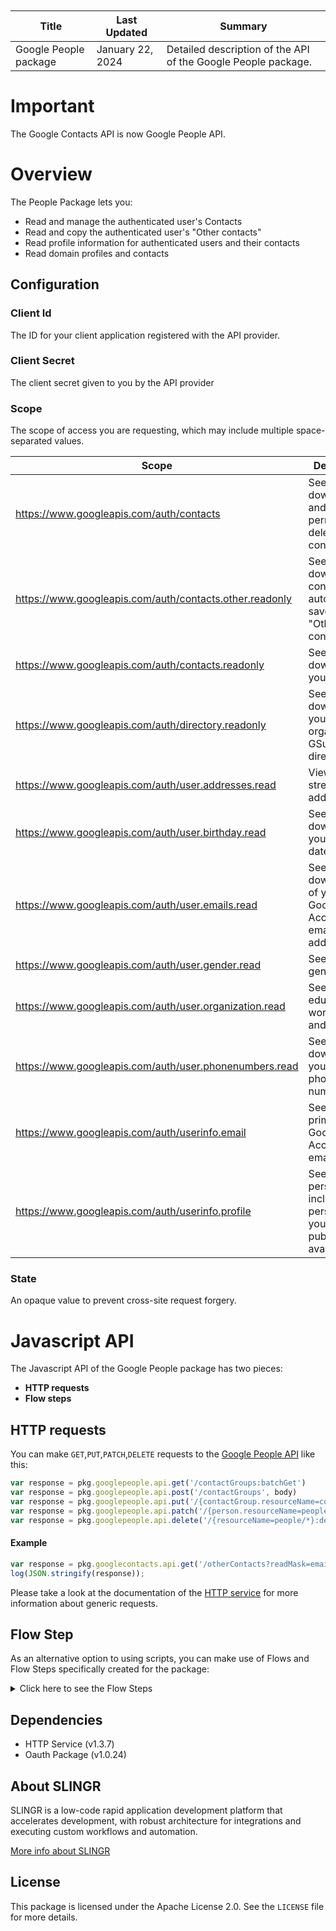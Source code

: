 <table class="table" style="margin-top: 10px">
    <thead>
    <tr>
        <th>Title</th>
        <th>Last Updated</th>
        <th>Summary</th>
    </tr>
    </thead>
    <tbody>
    <tr>
        <td>Google People package</td>
        <td>January 22, 2024</td>
        <td>Detailed description of the API of the Google People package.</td>
    </tr>
    </tbody>
</table>

# Important
The Google Contacts API is now Google People API.

# Overview

The People Package lets you:

 - Read and manage the authenticated user's Contacts
 - Read and copy the authenticated user's "Other contacts"
 - Read profile information for authenticated users and their contacts
 - Read domain profiles and contacts

## Configuration

### Client Id
The ID for your client application registered with the API provider.

### Client Secret
The client secret given to you by the API provider

### Scope
The scope of access you are requesting, which may include multiple space-separated values.

| Scope                                               | Description                                                      |
|------------------------------------------------------|------------------------------------------------------------------|
| https://www.googleapis.com/auth/contacts             | See, edit, download, and permanently delete your contacts        |
| https://www.googleapis.com/auth/contacts.other.readonly | See and download contact info automatically saved in your "Other contacts" |
| https://www.googleapis.com/auth/contacts.readonly    | See and download your contacts                                   |
| https://www.googleapis.com/auth/directory.readonly   | See and download your organization's GSuite directory            |
| https://www.googleapis.com/auth/user.addresses.read  | View your street addresses                                        |
| https://www.googleapis.com/auth/user.birthday.read   | See and download your exact date of birth                         |
| https://www.googleapis.com/auth/user.emails.read      | See and download all of your Google Account email addresses      |
| https://www.googleapis.com/auth/user.gender.read      | See your gender                                                  |
| https://www.googleapis.com/auth/user.organization.read | See your education, work history and org info                     |
| https://www.googleapis.com/auth/user.phonenumbers.read | See and download your personal phone numbers                     |
| https://www.googleapis.com/auth/userinfo.email        | See your primary Google Account email address                    |
| https://www.googleapis.com/auth/userinfo.profile      | See your personal info, including any personal info you've made publicly available |

### State
An opaque value to prevent cross-site request forgery.


# Javascript API

The Javascript API of the Google People package has two pieces:

- **HTTP requests**
- **Flow steps**

## HTTP requests
You can make `GET`,`PUT`,`PATCH`,`DELETE` requests to the [Google People API](https://developers.google.com/people) like this:
```javascript
var response = pkg.googlepeople.api.get('/contactGroups:batchGet')
var response = pkg.googlepeople.api.post('/contactGroups', body)
var response = pkg.googlepeople.api.put('/{contactGroup.resourceName=contactGroups/*}', body)
var response = pkg.googlepeople.api.patch('/{person.resourceName=people/*}:updateContact',body)
var response = pkg.googlepeople.api.delete('/{resourceName=people/*}:deleteContact')
```

#### Example
```javascript
var response = pkg.googlecontacts.api.get('/otherContacts?readMask=emailAddresses');
log(JSON.stringify(response));
```

Please take a look at the documentation of the [HTTP service](https://github.com/slingr-stack/http-service?tab=readme-ov-file#overview)
for more information about generic requests.

## Flow Step

As an alternative option to using scripts, you can make use of Flows and Flow Steps specifically created for the package:
<details>
    <summary>Click here to see the Flow Steps</summary>

<br>

### Generic Flow Step

Generic flow step for full use of the entire package and its services.

<h3>Inputs</h3>

<table>
    <thead>
    <tr>
        <th>Label</th>
        <th>Type</th>
        <th>Required</th>
        <th>Default</th>
        <th>Visibility</th>
        <th>Description</th>
    </tr>
    </thead>
    <tbody>
    <tr>
        <td>URL (Method)</td>
        <td>choice</td>
        <td>yes</td>
        <td> - </td>
        <td>Always</td>
        <td>
            This is the http method to be used against the package. <br>
            Possible values are: <br>
            <i><strong>GET,PUT,PATCH,DELETE</strong></i>
        </td>
    </tr>
    <tr>
        <td>URL (Path)</td>
        <td>choice</td>
        <td>yes</td>
        <td> - </td>
        <td>Always</td>
        <td>
            The url to which this package will send the request. This is the exact service to which the http request will be made. <br>
            Possible values are: <br>
            <i><strong>/testPath<br>/path3<br>/path1/{testPath}<br>/path2?param2=' + httpOptions.query.param2 + '&param3=' + httpOptions.query.param3 + '<br>/path4<br></strong></i>
        </td>
    </tr>
    <tr>
        <td>Headers</td>
        <td>keyValue</td>
        <td>no</td>
        <td> - </td>
        <td>Always</td>
        <td>
            Used when you want to have a custom http header for the request.
        </td>
    </tr>
    <tr>
        <td>Query Params</td>
        <td>keyValue</td>
        <td>no</td>
        <td> - </td>
        <td>Always</td>
        <td>
            Used when you want to have a custom query params for the http call.
        </td>
    </tr>
    <tr>
        <td>Body</td>
        <td>json</td>
        <td>no</td>
        <td> - </td>
        <td>Always</td>
        <td>
            A payload of data can be sent to the server in the body of the request.
        </td>
    </tr>
    <tr>
        <td>Override Settings</td>
        <td>boolean</td>
        <td>no</td>
        <td> false </td>
        <td>Always</td>
        <td></td>
    </tr>
    <tr>
        <td>Follow Redirect</td>
        <td>boolean</td>
        <td>no</td>
        <td> false </td>
        <td> overrideSettings </td>
        <td>It Indicates that the resource has to be downloaded into a file instead of returning it in the response.</td>
    </tr>
    <tr>
        <td>Download</td>
        <td>boolean</td>
        <td>no</td>
        <td> false </td>
        <td> overrideSettings </td>
        <td>If true, the method won't return until the file has been downloaded, and it will return all the information of the file.</td>
    </tr>
    <tr>
        <td>File name</td>
        <td>text</td>
        <td>no</td>
        <td></td>
        <td> overrideSettings </td>
        <td>If provided, the file will be stored with this name. If empty, the file name will be calculated from the URL.</td>
    </tr>
    <tr>
        <td>Full response</td>
        <td> boolean </td>
        <td>no</td>
        <td> false </td>
        <td> overrideSettings </td>
        <td>Includes extended information about response</td>
    </tr>
    <tr>
        <td>Connection Timeout</td>
        <td> number </td>
        <td>no</td>
        <td> 5000 </td>
        <td> overrideSettings </td>
        <td>Connect a timeout interval in milliseconds (0 = infinity).</td>
    </tr>
    <tr>
        <td>Read Timeout</td>
        <td> number </td>
        <td>no</td>
        <td> 60000 </td>
        <td> overrideSettings </td>
        <td>Read a timeout interval in milliseconds (0 = infinity).</td>
    </tr>
    </tbody>
</table>

<h3>Outputs</h3>

<table>
    <thead>
    <tr>
        <th>Name</th>
        <th>Type</th>
        <th>Description</th>
    </tr>
    </thead>
    <tbody>
    <tr>
        <td>response</td>
        <td>object</td>
        <td>
            Object resulting from the response to the package call.
        </td>
    </tr>
    </tbody>
</table>


</details>

## Dependencies
* HTTP Service (v1.3.7)
* Oauth Package (v1.0.24)

## About SLINGR

SLINGR is a low-code rapid application development platform that accelerates development, with robust architecture for integrations and executing custom workflows and automation.

[More info about SLINGR](https://slingr.io)

## License

This package is licensed under the Apache License 2.0. See the `LICENSE` file for more details.
